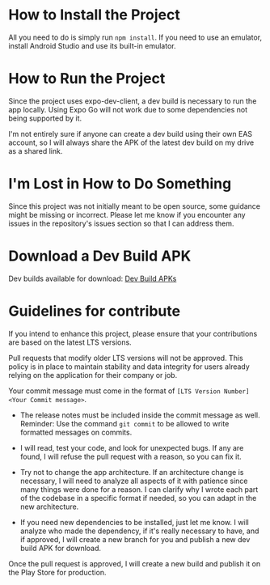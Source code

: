 # How to Install the Project

All you need to do is simply run `npm install`. If you need to use an emulator, install Android Studio and use its built-in emulator.

# How to Run the Project

Since the project uses expo-dev-client, a dev build is necessary to run the app locally. Using Expo Go will not work due to some dependencies not being supported by it.

I'm not entirely sure if anyone can create a dev build using their own EAS account, so I will always share the APK of the latest dev build on my drive as a shared link.

# I'm Lost in How to Do Something

Since this project was not initially meant to be open source, some guidance might be missing or incorrect. Please let me know if you encounter any issues in the repository's issues section so that I can address them.

# Download a Dev Build APK

Dev builds available for download: [Dev Build APKs](https://drive.google.com/drive/folders/1aOryZwBQTGlB-6MSTYQdALV58tawYyYD?usp=sharing)

# Guidelines for contribute

If you intend to enhance this project, please ensure that your contributions are based on the latest LTS versions.

Pull requests that modify older LTS versions will not be approved. This policy is in place to maintain stability and data integrity for users already relying on the application for their company or job.

Your commit message must come in the format of `[LTS Version Number] <Your Commit message>`.

- The release notes must be included inside the commit message as well. Reminder: Use the command `git commit` to be allowed to write formatted messages on commits.

- I will read, test your code, and look for unexpected bugs. If any are found, I will refuse the pull request with a reason, so you can fix it.

- Try not to change the app architecture. If an architecture change is necessary, I will need to analyze all aspects of it with patience since many things were done for a reason. I can clarify why I wrote each part of the codebase in a specific format if needed, so you can adapt in the new architecture.

- If you need new dependencies to be installed, just let me know. I will analyze who made the dependency, if it's really necessary to have, and if approved, I will create a new branch for you and publish a new dev build APK for download. 

Once the pull request is approved, I will create a new build and publish it on the Play Store for production.
